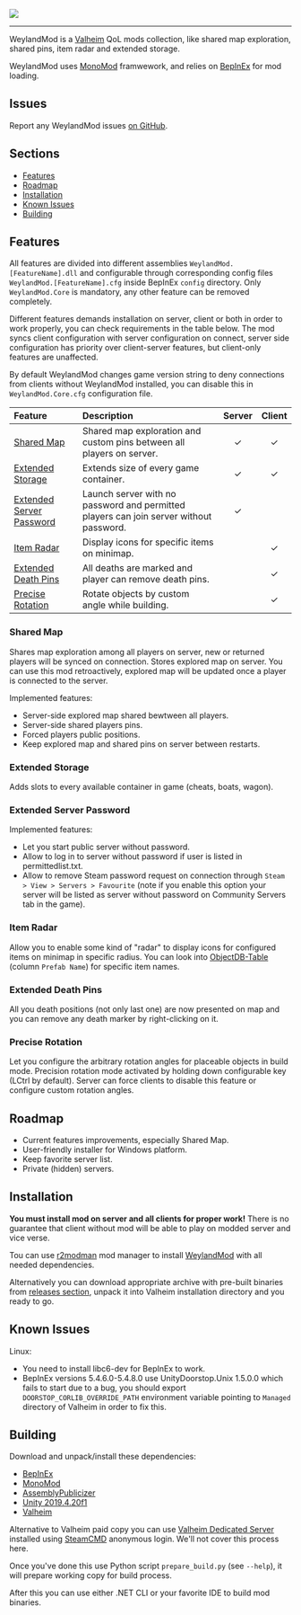 ![](https://i.imgur.com/NlUKpYA.png)

---

WeylandMod is a [Valheim](https://www.valheimgame.com/) QoL mods collection, like shared map exploration, shared pins, item radar and extended storage.

WeylandMod uses [MonoMod](https://github.com/MonoMod/MonoMod) framwework, and relies on [BepInEx](https://github.com/BepInEx/BepInEx) for mod loading.

## Issues

Report any WeylandMod issues [on GitHub](https://github.com/WeylandMod/WeylandMod/issues).

## Sections

* [Features](#features)
* [Roadmap](#roadmap)
* [Installation](#installation)
* [Known Issues](#known-issues)
* [Building](#building)

## Features

All features are divided into different assemblies `WeylandMod.[FeatureName].dll` and configurable through corresponding config files `WeylandMod.[FeatureName].cfg` inside BepInEx `config` directory. Only `WeylandMod.Core` is mandatory, any other feature can be removed completely.

Different features demands installation on server, client or both in order to work properly, you can check requirements in the table below. The mod syncs client configuration with server configuration on connect, server side configuration has priority over client-server features, but client-only features are unaffected.

By default WeylandMod changes game version string to deny connections from clients without WeylandMod installed, you can disable this in `WeylandMod.Core.cfg` configuration file.

Feature | Description | Server | Client
:------ | :------ | :----: | :----:
[Shared Map](#shared-map) | Shared map exploration and custom pins between all players on server. | ✓ | ✓
[Extended Storage](#extended-storage) | Extends size of every game container. | ✓ | ✓
[Extended Server Password](#extended-server-password) | Launch server with no password and permitted players can join server without password. | ✓ | 
[Item Radar](#item-radar) | Display icons for specific items on minimap. | | ✓ | `[ExtendedStorage]`
[Extended Death Pins](#extended-death-pins) | All deaths are marked and player can remove death pins. | | ✓
[Precise Rotation](#precise-rotation) | Rotate objects by custom angle while building. | | ✓

### Shared Map

Shares map exploration among all players on server, new or returned players will be synced on connection. Stores explored map on server. You can use this mod retroactively, explored map will be updated once a player is connected to the server.

Implemented features:

* Server-side explored map shared bewtween all players.
* Server-side shared players pins.
* Forced players public positions.
* Keep explored map and shared pins on server between restarts.

### Extended Storage

Adds slots to every available container in game (cheats, boats, wagon).

### Extended Server Password

Implemented features:

* Let you start public server without password.
* Allow to log in to server without password if user is listed in permittedlist.txt.
* Allow to remove Steam password request on connection through `Steam > View > Servers > Favourite` (note if you enable this option your server will be listed as server without password on Community Servers tab in the game).

### Item Radar

Allow you to enable some kind of "radar" to display icons for configured items on minimap in specific radius. You can look into [ObjectDB-Table](https://github.com/Valheim-Modding/Wiki/wiki/ObjectDB-Table) (column `Prefab Name`) for specific item names.

### Extended Death Pins

All you death positions (not only last one) are now presented on map and you can remove any death marker by right-clicking on it.

### Precise Rotation

Let you configure the arbitrary rotation angles for placeable objects in build mode. Precision rotation mode activated by holding down configurable key (LCtrl by default). Server can force clients to disable this feature or configure custom rotation angles.

## Roadmap

* Current features improvements, especially Shared Map.
* User-friendly installer for Windows platform.
* Keep favorite server list.
* Private (hidden) servers.

## Installation

**You must install mod on server and all clients for proper work!** There is no guarantee that client without mod will be able to play on modded server and vice verse.

Tou can use [r2modman](https://valheim.thunderstore.io/package/ebkr/r2modman/) mod manager to install [WeylandMod](https://valheim.thunderstore.io/package/WeylandMod/WeylandMod/) with all needed dependencies.

Alternatively you can download appropriate archive with pre-built binaries from [releases section](https://github.com/WeylandMod/WeylandMod/releases), unpack it into Valheim installation directory and you ready to go.

## Known Issues

Linux:

* You need to install libc6-dev for BepInEx to work.
* BepInEx versions 5.4.6.0-5.4.8.0 use UnityDoorstop.Unix 1.5.0.0 which fails to start due to a bug, you should export `DOORSTOP_CORLIB_OVERRIDE_PATH` environment variable pointing to `Managed` directory of Valheim in order to fix this.

## Building

Download and unpack/install these dependencies:

* [BepInEx](https://github.com/BepInEx/BepInEx)
* [MonoMod](https://github.com/MonoMod/MonoMod)
* [AssemblyPublicizer](https://github.com/WeylandMod/AssemblyPublicizer)
* [Unity 2019.4.20f1](https://unity3d.com/unity/qa/lts-releases)
* [Valheim](https://www.valheimgame.com/)

Alternative to Valheim paid copy you can use [Valheim Dedicated Server](https://steamdb.info/app/896660/) installed using [SteamCMD](https://developer.valvesoftware.com/wiki/SteamCMD) anonymous login. We'll not cover this process here.

Once you've done this use Python script `prepare_build.py` (see `--help`), it will prepare working copy for build process.

After this you can use either .NET CLI or your favorite IDE to build mod binaries.
